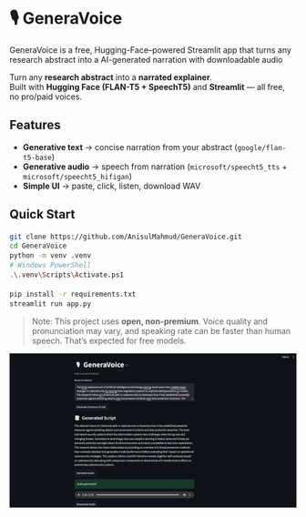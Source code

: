 # 🎙 GeneraVoice
GeneraVoice is a free, Hugging-Face–powered Streamlit app that turns any research abstract into a AI-generated narration with downloadable audio

Turn any **research abstract** into a **narrated explainer**.  
Built with **Hugging Face (FLAN-T5 + SpeechT5)** and **Streamlit** — all free, no pro/paid voices.

## Features
- **Generative text** → concise narration from your abstract (`google/flan-t5-base`)
- **Generative audio** → speech from narration (`microsoft/speecht5_tts` + `microsoft/speecht5_hifigan`)
- **Simple UI** → paste, click, listen, download WAV


## Quick Start

```bash
git clone https://github.com/AnisulMahmud/GeneraVoice.git
cd GeneraVoice
python -m venv .venv
# Windows PowerShell
.\.venv\Scripts\Activate.ps1

pip install -r requirements.txt
streamlit run app.py
```


>  Note: This project uses **open, non-premium**. Voice quality and pronunciation may vary, and speaking rate can be faster than human speech. That’s expected for free models.

![alt text](image.png)